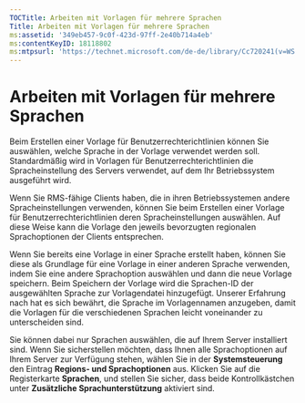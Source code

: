 ```yaml
---
TOCTitle: Arbeiten mit Vorlagen für mehrere Sprachen
Title: Arbeiten mit Vorlagen für mehrere Sprachen
ms:assetid: '349eb457-9c0f-423d-97ff-2e40b714a4eb'
ms:contentKeyID: 18118802
ms:mtpsurl: 'https://technet.microsoft.com/de-de/library/Cc720241(v=WS.10)'
---
```


Arbeiten mit Vorlagen für mehrere Sprachen
==========================================

Beim Erstellen einer Vorlage für Benutzerrechterichtlinien können Sie auswählen, welche Sprache in der Vorlage verwendet werden soll. Standardmäßig wird in Vorlagen für Benutzerrechterichtlinien die Spracheinstellung des Servers verwendet, auf dem Ihr Betriebssystem ausgeführt wird.

Wenn Sie RMS-fähige Clients haben, die in ihren Betriebssystemen andere Spracheinstellungen verwenden, können Sie beim Erstellen einer Vorlage für Benutzerrechterichtlinien deren Spracheinstellungen auswählen. Auf diese Weise kann die Vorlage den jeweils bevorzugten regionalen Sprachoptionen der Clients entsprechen.

Wenn Sie bereits eine Vorlage in einer Sprache erstellt haben, können Sie diese als Grundlage für eine Vorlage in einer anderen Sprache verwenden, indem Sie eine andere Sprachoption auswählen und dann die neue Vorlage speichern. Beim Speichern der Vorlage wird die Sprachen-ID der ausgewählten Sprache zur Vorlagendatei hinzugefügt. Unserer Erfahrung nach hat es sich bewährt, die Sprache im Vorlagennamen anzugeben, damit die Vorlagen für die verschiedenen Sprachen leicht voneinander zu unterscheiden sind.

Sie können dabei nur Sprachen auswählen, die auf Ihrem Server installiert sind. Wenn Sie sicherstellen möchten, dass Ihnen alle Sprachoptionen auf Ihrem Server zur Verfügung stehen, wählen Sie in der **Systemsteuerung** den Eintrag **Regions- und Sprachoptionen** aus. Klicken Sie auf die Registerkarte **Sprachen**, und stellen Sie sicher, dass beide Kontrollkästchen unter **Zusätzliche Sprachunterstützung** aktiviert sind.
